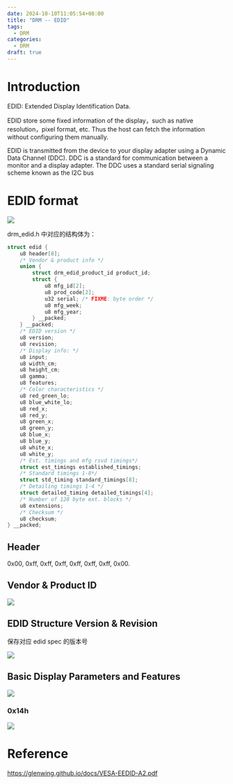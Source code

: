 ```yaml
---
date: 2024-10-10T11:05:54+08:00
title: "DRM -- EDID"
tags:
  - DRM
categories:
  - DRM
draft: true
---
```


# Introduction

EDID: Extended Display Identification Data.

EDID store some fixed information of the display，such as native resolution，pixel format, etc. Thus the host can fetch the information without configuring them manually.

EDID is transmitted from the device to your display adapter using a Dynamic Data Channel (DDC). DDC is a standard for communication between a monitor and a display adapter. The DDC uses a standard serial signaling scheme known as the I2C bus

# EDID format

![](https://xyc-1316422823.cos.ap-shanghai.myqcloud.com/20241011112935.png)

drm_edid.h 中对应的结构体为：

```c++
struct edid {
	u8 header[8];
	/* Vendor & product info */
	union {
		struct drm_edid_product_id product_id;
		struct {
			u8 mfg_id[2];
			u8 prod_code[2];
			u32 serial; /* FIXME: byte order */
			u8 mfg_week;
			u8 mfg_year;
		} __packed;
	} __packed;
	/* EDID version */
	u8 version;
	u8 revision;
	/* Display info: */
	u8 input;
	u8 width_cm;
	u8 height_cm;
	u8 gamma;
	u8 features;
	/* Color characteristics */
	u8 red_green_lo;
	u8 blue_white_lo;
	u8 red_x;
	u8 red_y;
	u8 green_x;
	u8 green_y;
	u8 blue_x;
	u8 blue_y;
	u8 white_x;
	u8 white_y;
	/* Est. timings and mfg rsvd timings*/
	struct est_timings established_timings;
	/* Standard timings 1-8*/
	struct std_timing standard_timings[8];
	/* Detailing timings 1-4 */
	struct detailed_timing detailed_timings[4];
	/* Number of 128 byte ext. blocks */
	u8 extensions;
	/* Checksum */
	u8 checksum;
} __packed;
```

## Header

0x00, 0xff, 0xff, 0xff, 0xff, 0xff, 0xff, 0x00.

## Vendor & Product ID

![](https://xyc-1316422823.cos.ap-shanghai.myqcloud.com/20241015152641.png)

## EDID Structure Version & Revision

保存对应 edid spec 的版本号

![](https://xyc-1316422823.cos.ap-shanghai.myqcloud.com/20241015153059.png)

## Basic Display Parameters and Features

![](https://xyc-1316422823.cos.ap-shanghai.myqcloud.com/20241015153153.png)

### 0x14h

![](https://xyc-1316422823.cos.ap-shanghai.myqcloud.com/20241015153609.png)

###

# Reference

https://glenwing.github.io/docs/VESA-EEDID-A2.pdf
